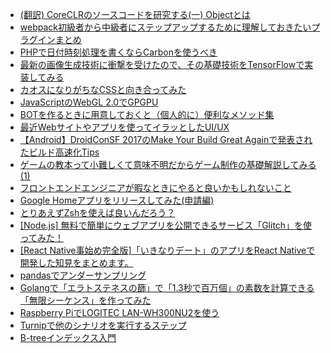 - [(翻訳) CoreCLRのソースコードを研究する(一) Objectとは](https://qiita.com/CountryMan/items/036e1acb3bd97743a16a)
- [webpack初級者から中級者にステップアップするために理解しておきたいプラグインまとめ](https://qiita.com/R-Yoshi/items/30282dee7b6d5ddd6622)
- [PHPで日付時刻処理を書くならCarbonを使うべき](https://qiita.com/yudsuzuk/items/ff894bd0b76d4657741d)
- [最新の画像生成技術に衝撃を受けたので、その基礎技術をTensorFlowで実装してみる](https://qiita.com/sergeant-wizard/items/0a57485bc90a35efcf26)
- [カオスになりがちなCSSと向き合ってみた](https://qiita.com/mde/items/4ad2a04660c2ee513c21)
- [JavaScriptのWebGL 2.0でGPGPU](https://qiita.com/teatime77/items/e867d7d462cb553b373d)
- [BOTを作るときに用意しておくと（個人的に）便利なメソッド集](https://qiita.com/kyoyababa/items/2e6babb3a2ed2e4faa86)
- [最近Webサイトやアプリを使ってイラッとしたUI/UX](https://qiita.com/tag1216/items/9533278a920063b3646f)
- [【Android】DroidConSF 2017のMake Your Build Great Againで発表されたビルド高速化Tips](https://qiita.com/rkowase/items/06d2223fbceef85400b7)
- [ゲームの教本って小難しくて意味不明だからゲーム制作の基礎解説してみる(1)](https://qiita.com/OrotiYamatano/items/cb9819ea9f1815886879)
- [フロントエンドエンジニアが暇なときにやると良いかもしれないこと](https://qiita.com/chuck0523/items/ff26ee3779214c3b0764)
- [Google Homeアプリをリリースしてみた(申請編)](https://qiita.com/miso_develop/items/c56fd334f333160a9130)
- [とりあえずZshを使えば良いんだろう？](https://qiita.com/ktr_type23/items/3eb782f98c7a5f4c60b0)
- [[Node.js] 無料で簡単にウェブアプリを公開できるサービス「Glitch」を使ってみた！](https://qiita.com/yonedaco/items/569bcc442872a1f9a03d)
- [[React Native事始め完全版]「いきなりデート」のアプリをReact Nativeで開発した知見をまとめます。](https://qiita.com/gogotanaka/items/07f9f5ed8e93a47a8bcd)
- [pandasでアンダーサンプリング](https://qiita.com/guitar_char/items/1b0a5294c6074e8831ac)
- [Golangで「エラトステネスの篩」で「1.3秒で百万個」の素数を計算できる「無限シーケンス」を作ってみた](https://qiita.com/antimon2/items/cada59fb3b1f028f4fb3)
- [Raspberry PiでLOGITEC LAN-WH300NU2を使う](https://qiita.com/NoTASK/items/ac35cbfaf7cd363294c7)
- [Turnipで他のシナリオを実行するステップ](https://qiita.com/yugui/items/a98bee648de22048f8b7)
- [B-treeインデックス入門](https://qiita.com/kiyodori/items/f66a545a47dc59dd8839)
